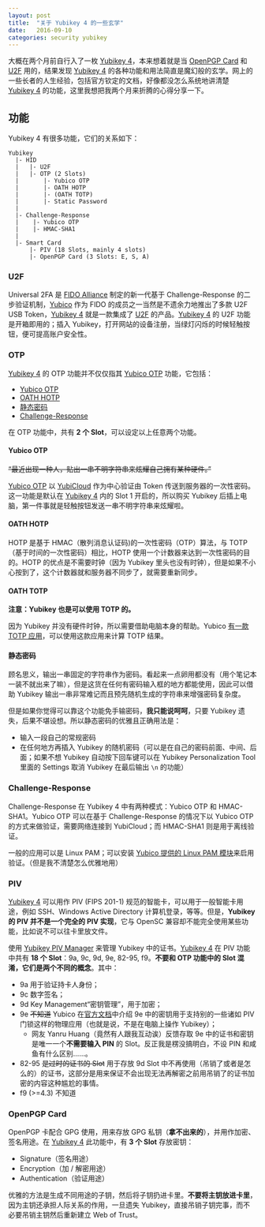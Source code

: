 ```yaml
---
layout: post
title:  "关于 Yubikey 4 的一些玄学"
date:   2016-09-10
categories: security yubikey
---
```


大概在两个月前自行入了一枚 [Yubikey 4][yk]，本来想着就是当 [OpenPGP Card][pgpc] 和 [U2F][u2f] 用的，结果发现 [Yubikey 4][yk] 的各种功能和用法简直是魔幻般的玄学。网上的一些长者的人生经验，包括官方钦定的文档，好像都没怎么系统地讲清楚 [Yubikey 4][yk] 的功能，这里我想把我两个月来折腾的心得分享一下。

## 功能

Yubikey 4 有很多功能，它们的关系如下：

```
Yubikey
  |- HID
  |   |- U2F
  |   |- OTP (2 Slots)
  |       |- Yubico OTP
  |       |- OATH HOTP
  |       |- (OATH TOTP)
  |       |- Static Password
  |
  |- Challenge-Response
  |    |- Yubico OTP
  |    |- HMAC-SHA1
  |
  |- Smart Card
      |- PIV (18 Slots, mainly 4 slots)
      |- OpenPGP Card (3 Slots: E, S, A)
```


### U2F

Universal 2FA 是 [FIDO Alliance][fido] 制定的新一代基于 Challenge-Response 的二步验证机制，[Yubico][yubico] 作为 FIDO 的成员之一当然是不遗余力地推出了多款 U2F USB Token，[Yubikey 4][yk] 就是一款集成了 [U2F][u2f] 的产品。[Yubikey 4][yk] 的 U2F 功能是开箱即用的；插入 Yubikey，打开网站的设备注册，当绿灯闪烁的时候轻触按钮，便可提高账户安全性。

### OTP

[Yubikey 4][yk] 的 OTP 功能并不仅仅指其 [Yubico OTP][yubico-otp] 功能，它包括：

- [Yubico OTP][yubico-otp]
- [OATH HOTP][oath-hotp]
- [静态密码][static-pass]
- [Challenge-Response][chalresp]

在 OTP 功能中，共有 **2 个 Slot**，可以设定以上任意两个功能。

#### Yubico OTP

~~“最近出现一种人，贴出一串不明字符串来炫耀自己拥有某种硬件。”~~

[Yubico OTP][yubico-otp] 以 [YubiCloud][ycloud] 作为中心验证由 Token 传送到服务器的一次性密码。这一功能是默认在 [Yubikey 4][yk] 内的 Slot 1 开启的，所以购买 Yubikey 后插上电脑，第一件事就是轻触按钮发送一串不明字符串来炫耀啦。

#### OATH HOTP

HOTP 是基于 HMAC（散列消息认证码)的一次性密码（OTP）算法，与 TOTP（基于时间的一次性密码）相比，HOTP 使用一个计数器来达到一次性密码的目的。HOTP 的优点是不需要时钟（因为 Yubikey 里头也没有时钟），但是如果不小心按到了，这个计数器就和服务器不同步了，就需要重新同步。

#### OATH TOTP

**注意：Yubikey 也是可以使用 TOTP 的。**

因为 Yubikey 并没有硬件时钟，所以需要借助电脑本身的帮助。Yubico [有一款 TOTP 应用][otp-app]，可以使用这款应用来计算 TOTP 结果。

#### 静态密码

顾名思义，输出一串固定的字符串作为密码。看起来一点卵用都没有（用个笔记本一装不就出来了嘛），但是这货在任何有密码输入框的地方都能使用，因此可以借助 Yubikey 输出一串非常难记而且预先随机生成的字符串来增强密码复杂度。

但是如果你觉得可以靠这个功能免手输密码，**我只能说呵呵**，只要 Yubikey 遗失，后果不堪设想。所以静态密码的优雅且正确用法是：

- 输入一段自己的常规密码
- 在任何地方再插入 Yubikey 的随机密码（可以是在自己的密码前面、中间、后面；如果不想 Yubikey 自动按下回车键可以在 Yubikey Personalization Tool 里面的 Settings 取消 Yubikey 在最后输出 `\n` 的功能）

### Challenge-Response

Challenge-Response 在 Yubikey 4 中有两种模式：Yubico OTP 和 HMAC-SHA1。Yubico OTP 可以在基于 Challenge-Response 的情况下以 Yubico OTP 的方式来做验证，需要网络连接到 YubiCloud；而 HMAC-SHA1 则是用于离线验证。

一般的应用可以是 Linux PAM；可以安装 [Yubico 提供的 Linux PAM 模块][yubico-pam]来启用验证。（但是我不清楚怎么优雅地用）

### PIV

[Yubikey 4][yk] 可以用作 PIV (FIPS 201-1) 规范的智能卡，可以用于一般智能卡用途，例如 SSH、Windows Active Directory 计算机登录，等等。但是，**Yubikey 的 PIV 并不是一个完全的 PIV 实现**，它与 OpenSC 兼容却不能完全使用某些功能，比如说不可以往卡里放文件。

使用 [Yubikey PIV Manager][ykpiv] 来管理 Yubikey 中的证书。[Yubikey 4][yk] 在 PIV 功能中共有 **18 个 Slot**：9a, 9c, 9d, 9e, 82-95, f9。**不要和 OTP 功能中的 Slot 混淆，它们是两个不同的概念**。其中：

- 9a 用于验证持卡人身份；
- 9c 数字签名；
- 9d Key Management“密钥管理”，用于加密；
- 9e ~~不知道~~ Yubico 在[官方文档](https://developers.yubico.com/PIV/Introduction/Certificate_slots.html)中介绍 9e 中的密钥用于支持别的一些诸如 PIV 门锁这样的物理应用（也就是说，不是在电脑上操作 Yubikey）；
  - 网友 Yanru Huang（竟然有人跟我互动诶）反馈存取 9e 中的证书和密钥是唯一一个**不需要输入 PIN** 的 Slot。反正我是楞没搞明白，不设 PIN 和咸鱼有什么区别……。
- 82-95 ~~是过时的证书的 Slot~~ 用于存放 9d Slot 中不再使用（吊销了或者是怎么的）的证书，这部分是用来保证不会出现无法再解密之前用吊销了的证书加密的内容这种尴尬的事情。
- f9 (>=4.3) 不知道

### OpenPGP Card

OpenPGP 卡配合 GPG 使用，用来存放 GPG 私钥（**拿不出来的**），并用作加密、签名用途。在 [Yubikey 4][yk] 此功能中，有 **3 个 Slot** 存放密钥：

- Signature（签名用途）
- Encryption（加 / 解密用途）
- Authentication（验证用途）

优雅的方法是生成不同用途的子钥，然后将子钥扔进卡里。**不要将主钥放进卡里**，因为主钥还承担人际关系的作用，一旦遗失 Yubikey，直接吊销子钥完事，而不必要吊销主钥然后重新建立 Web of Trust。

[yk]:           https://yubi.co/4
[pgpc]:         https://en.wikipedia.org/wiki/OpenPGP_card
[u2f]:          https://en.wikipedia.org/wiki/Universal_2nd_Factor
[fido]:         https://fidoalliance.org/
[yubico]:       https://yubico.com
[yubico-otp]:   https://developers.yubico.com/OTP/
[oath-hotp]:    https://developers.yubico.com/OATH/#_hotp
[otp-app]:      https://github.com/Yubico/yubioath-desktop
[yubico-pam]:   https://github.com/Yubico/yubico-pam
[static-pass]:  https://yubi.co/4
[chalresp]:     https://yubi.co/4
[ycloud]:       https://www.yubico.com/products/services-software/yubicloud/
[ykpiv]:        https://developers.yubico.com/PIV/
